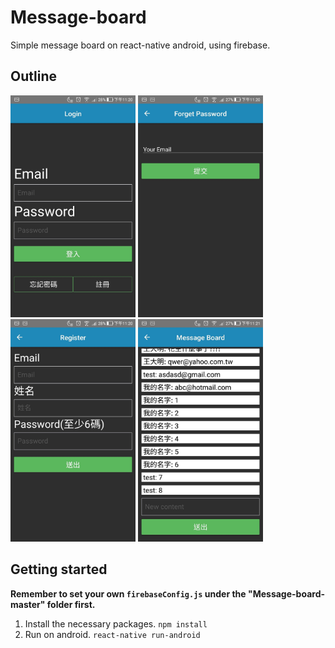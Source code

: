# Message-board
Simple message board on react-native android, using firebase.

## Outline
<img src="img/Login.jpg" alt="drawing" width="200"/>
<img src="img/Forget_password.jpg" alt="drawing" width="200"/>
<img src="img/Register.jpg" alt="drawing" width="200"/>
<img src="img/Msg_board.jpg" alt="drawing" width="200"/>

## Getting started
<b>Remember to set your own `firebaseConfig.js` under the "Message-board-master" folder first.</b><br/>
1. Install the necessary packages.
`npm install`
2. Run on android.
`react-native run-android`
